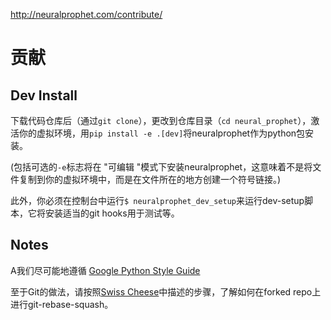 http://neuralprophet.com/contribute/

# 贡献

## Dev Install

下载代码仓库后（通过`git clone`），更改到仓库目录（`cd neural_prophet`），激活你的虚拟环境，用`pip install -e .[dev]`将neuralprophet作为python包安装。

(包括可选的`-e`标志将在 "可编辑 "模式下安装neuralprophet，这意味着不是将文件复制到你的虚拟环境中，而是在文件所在的地方创建一个符号链接。)

此外，你必须在控制台中运行`$ neuralprophet_dev_setup`来运行dev-setup脚本，它将安装适当的git hooks用于测试等。

## Notes

A我们尽可能地遵循 [Google Python Style Guide](http://google.github.io/styleguide/pyguide.html)

至于Git的做法，请按照[Swiss Cheese](https://github.com/ourownstory/swiss-cheese/blob/master/git_best_practices.md)中描述的步骤，了解如何在forked repo上进行git-rebase-squash。